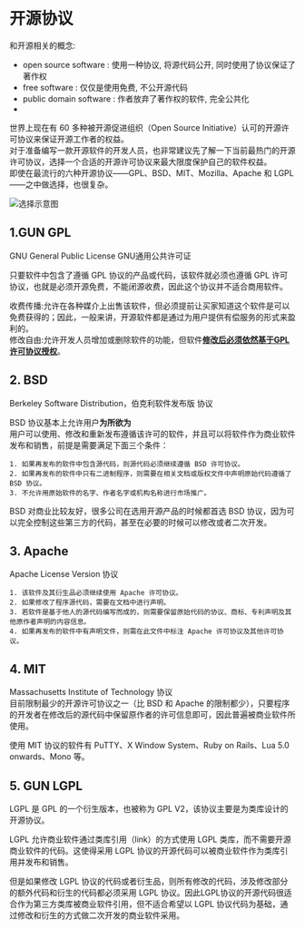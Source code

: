 # 开源协议  

和开源相关的概念:
* open source software : 使用一种协议, 将源代码公开, 同时使用了协议保证了著作权
* free software : 仅仅是使用免费, 不公开源代码
* public domain software : 作者放弃了著作权的软件, 完全公共化
* 


世界上现在有 60 多种被开源促进组织（Open Source Initiative）认可的开源许可协议来保证开源工作者的权益。  
对于准备编写一款开源软件的开发人员，也非常建议先了解一下当前最热门的开源许可协议，选择一个合适的开源许可协议来最大限度保护自己的软件权益。  
即使在最流行的六种开源协议——GPL、BSD、MIT、Mozilla、Apache 和 LGPL——之中做选择，也很复杂。  


![选择示意图](http://c.biancheng.net/uploads/allimg/190328/1-1Z32QI643931.gif)  

## 1.GUN  GPL

GNU General Public License GNU通用公共许可证  

只要软件中包含了遵循 GPL 协议的产品或代码，该软件就必须也遵循 GPL 许可协议，也就是必须开源免费，不能闭源收费，因此这个协议并不适合商用软件。  

收费传播:允许在各种媒介上出售该软件，但必须提前让买家知道这个软件是可以免费获得的；因此，一般来讲，开源软件都是通过为用户提供有偿服务的形式来盈利的。  
修改自由:允许开发人员增加或删除软件的功能，但软件<u>**修改后必须依然基于GPL许可协议授权**</u>。

## 2. BSD
Berkeley Software Distribution，伯克利软件发布版 协议

BSD 协议基本上允许用户**为所欲为**  
用户可以使用、修改和重新发布遵循该许可的软件，并且可以将软件作为商业软件发布和销售，前提是需要满足下面三个条件：

    1. 如果再发布的软件中包含源代码，则源代码必须继续遵循 BSD 许可协议。
    2. 如果再发布的软件中只有二进制程序，则需要在相关文档或版权文件中声明原始代码遵循了 BSD 协议。
    3. 不允许用原始软件的名字、作者名字或机构名称进行市场推广。

BSD 对商业比较友好，很多公司在选用开源产品的时候都首选 BSD 协议，因为可以完全控制这些第三方的代码，甚至在必要的时候可以修改或者二次开发。

## 3. Apache 
Apache License Version  协议  

    1. 该软件及其衍生品必须继续使用 Apache 许可协议。
    2. 如果修改了程序源代码，需要在文档中进行声明。
    3. 若软件是基于他人的源代码编写而成的，则需要保留原始代码的协议、商标、专利声明及其他原作者声明的内容信息。
    4. 如果再发布的软件中有声明文件，则需在此文件中标注 Apache 许可协议及其他许可协议。

## 4. MIT

Massachusetts Institute of Technology 协议  
目前限制最少的开源许可协议之一（比 BSD 和 Apache 的限制都少），只要程序的开发者在修改后的源代码中保留原作者的许可信息即可，因此普遍被商业软件所使用。  

使用 MIT 协议的软件有 PuTTY、X Window System、Ruby on Rails、Lua 5.0 onwards、Mono 等。   

## 5. GUN LGPL

LGPL 是 GPL 的一个衍生版本，也被称为 GPL V2，该协议主要是为类库设计的开源协议。  

LGPL 允许商业软件通过类库引用（link）的方式使用 LGPL 类库，而不需要开源商业软件的代码。这使得采用 LGPL 协议的开源代码可以被商业软件作为类库引用并发布和销售。  

但是如果修改 LGPL 协议的代码或者衍生品，则所有修改的代码，涉及修改部分的额外代码和衍生的代码都必须采用 LGPL 协议。因此LGPL协议的开源代码很适合作为第三方类库被商业软件引用，但不适合希望以 LGPL 协议代码为基础，通过修改和衍生的方式做二次开发的商业软件采用。   